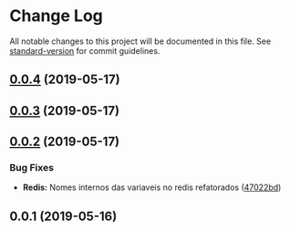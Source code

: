 # Change Log

All notable changes to this project will be documented in this file. See [standard-version](https://github.com/conventional-changelog/standard-version) for commit guidelines.

## [0.0.4](https://gitlab.es.gov.br/espm/Transcol-Online/Realtime/realtime-agrupa-trajetos/compare/v0.0.3...v0.0.4) (2019-05-17)



## [0.0.3](https://gitlab.es.gov.br/espm/Transcol-Online/Realtime/realtime-agrupa-trajetos/compare/v0.0.2...v0.0.3) (2019-05-17)



## [0.0.2](https://gitlab.es.gov.br/espm/Transcol-Online/Realtime/realtime-agrupa-trajetos/compare/v0.0.1...v0.0.2) (2019-05-17)


### Bug Fixes

* **Redis:** Nomes internos das variaveis no redis refatorados ([47022bd](https://gitlab.es.gov.br/espm/Transcol-Online/Realtime/realtime-agrupa-trajetos/commit/47022bd))



## 0.0.1 (2019-05-16)
